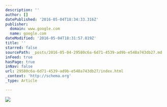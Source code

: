 ```yaml
---
description: ''
author: []
datePublished: '2016-05-04T18:34:33.316Z'
publisher:
  domain: www.google.com
  name: google.com
dateModified: '2016-05-04T18:31:57.819Z'
title: ''
starred: false
sourcePath: _posts/2016-05-04-29580c6a-6d71-4539-ad9b-e548a743db27.md
inFeed: true
hasPage: true
inNav: false
url: 29580c6a-6d71-4539-ad9b-e548a743db27/index.html
_context: 'http://schema.org'
_type: Article

---
```

![](http://laurelpetersongregory.com/wp-content/uploads/2014/09/Menagerie-Bull-and-Bear-Sculpture-Wall-Street-Waltz-11-View1.jpg)